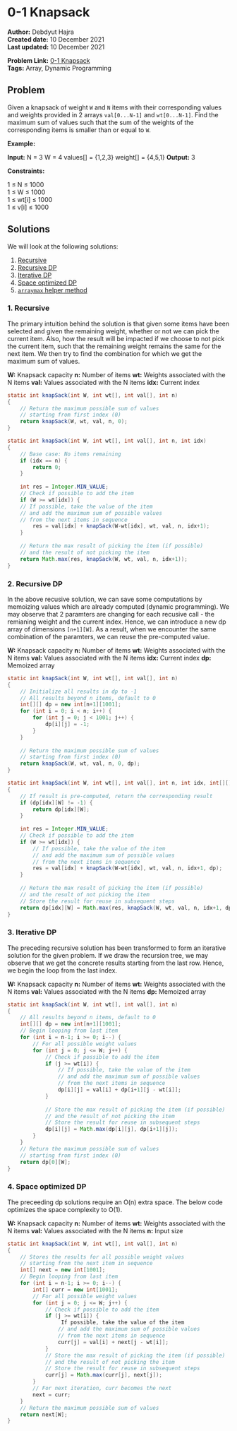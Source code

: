 
# 0-1 Knapsack
**Author:** Debdyut Hajra <br/>
**Created date:** 10 December 2021 <br/>
**Last updated:** 10 December 2021 <br/>

**Problem Link:** [0-1 Knapsack](https://practice.geeksforgeeks.org/problems/0-1-knapsack-problem0945/1#) <br/>
**Tags:** Array, Dynamic Programming

## Problem

Given a knapsack of weight `W` and `N` items with their corresponding values and weights provided in 2 arrays `val[0...N-1]` and `wt[0...N-1]`. Find the maximum sum of values such that the sum of the weights of the corresponding items is smaller than or equal to `W`.

**Example:**

**Input:** 
N = 3
W = 4
values[] = {1,2,3}
weight[] = {4,5,1}
**Output:** 3

**Constraints:**

1 ≤ N ≤ 1000  
1 ≤ W ≤ 1000  
1 ≤ wt[i] ≤ 1000  
1 ≤ v[i] ≤ 1000

## Solutions

We will look at the following solutions:
1. [Recursive]()
2. [Recursive DP]()
3. [Iterative DP]()
4. [Space optimized DP]()
5. [`arraymax` helper method]()

### 1. Recursive
The primary intuition behind the solution is that given some items have been selected and given the remaining weight, whether or not we can pick the current item. Also, how the result will be impacted if we choose to not pick the current item, such that the remaining weight remains the same for the next item. We then try to find the combination for which we get the maximum sum of values.

**W:** Knapsack capacity
**n:** Number of items
**wt:** Weights associated with the N items
**val:** Values associated with the N items
**idx:** Current index

```java
static int knapSack(int W, int wt[], int val[], int n) 
{
    // Return the maximum possible sum of values
    // starting from first index (0)
    return knapSack(W, wt, val, n, 0);
}

static int knapSack(int W, int wt[], int val[], int n, int idx) 
{ 
    // Base case: No items remaining
    if (idx == n) {
        return 0;
    }
    
    int res = Integer.MIN_VALUE;
    // Check if possible to add the item
    if (W >= wt[idx]) {
	// If possible, take the value of the item
	// and add the maximum sum of possible values
	// from the next items in sequence
        res = val[idx] + knapSack(W-wt[idx], wt, val, n, idx+1); 
    }
    
    // Return the max result of picking the item (if possible)
    // and the result of not picking the item
    return Math.max(res, knapSack(W, wt, val, n, idx+1));
}
```
### 2. Recursive DP
In the above recusive solution, we can save some computations by memoizing values which are already computed (dynamic programming). We may observe that 2 paramters are changing for each recusive call - the remianing weight and the current index. Hence, we can introduce a new dp array of dimensions `[n+1][W]`. As a result, when we encounter the same combination of the paramters, we can reuse the pre-computed value. 

**W:** Knapsack capacity
**n:** Number of items
**wt:** Weights associated with the N items
**val:** Values associated with the N items
**idx:** Current index
**dp:** Memoized array
```java
static int knapSack(int W, int wt[], int val[], int n) 
{ 
    // Initialize all results in dp to -1
    // All results beyond n items, default to 0
    int[][] dp = new int[n+1][1001];
    for (int i = 0; i < n; i++) {
        for (int j = 0; j < 1001; j++) {
            dp[i][j] = -1;
        }
    }
    
    // Return the maximum possible sum of values
    // starting from first index (0)
    return knapSack(W, wt, val, n, 0, dp);
}

static int knapSack(int W, int wt[], int val[], int n, int idx, int[][] dp) 
{
    // If result is pre-computed, return the corresponding result
    if (dp[idx][W] != -1) {
        return dp[idx][W];
    }
    
    int res = Integer.MIN_VALUE;
    // Check if possible to add the item
    if (W >= wt[idx]) {
        // If possible, take the value of the item
	    // and add the maximum sum of possible values
	    // from the next items in sequence
        res = val[idx] + knapSack(W-wt[idx], wt, val, n, idx+1, dp); 
    }
    
    // Return the max result of picking the item (if possible)
    // and the result of not picking the item
    // Store the result for reuse in subsequent steps
    return dp[idx][W] = Math.max(res, knapSack(W, wt, val, n, idx+1, dp));
}
```
### 3. Iterative DP
The preceding recursive solution has been transformed to form an iterative solution for the given problem. If we draw the recursion tree, we may observe that we get the concrete results starting from the last row. Hence, we begin the loop from the last index. 

**W:** Knapsack capacity
**n:** Number of items
**wt:** Weights associated with the N items
**val:** Values associated with the N items
**dp:** Memoized array

```java
static int knapSack(int W, int wt[], int val[], int n) 
{ 
    // All results beyond n items, default to 0
    int[][] dp = new int[n+1][1001];
    // Begin looping from last item
    for (int i = n-1; i >= 0; i--) {
	    // For all possible weight values
        for (int j = 0; j <= W; j++) {
	        // Check if possible to add the item
            if (j >= wt[i]) {
                // If possible, take the value of the item
                // and add the maximum sum of possible values
                // from the next items in sequence
                dp[i][j] = val[i] + dp[i+1][j - wt[i]];
            }
            
            // Store the max result of picking the item (if possible)
            // and the result of not picking the item
            // Store the result for reuse in subsequent steps
            dp[i][j] = Math.max(dp[i][j], dp[i+1][j]);
        }
    }
    // Return the maximum possible sum of values
    // starting from first index (0)
    return dp[0][W];
}
```
### 4. Space optimized DP
The preceeding dp solutions require an O(n) extra space. The below code optimizes the space complexity to O(1).

**W:** Knapsack capacity
**n:** Number of items
**wt:** Weights associated with the N items
**val:** Values associated with the N items
**n:** Input size
```java
static int knapSack(int W, int wt[], int val[], int n) 
{
    // Stores the results for all possible weight values
    // starting from the next item in sequence  
    int[] next = new int[1001];
    // Begin looping from last item
    for (int i = n-1; i >= 0; i--) {
        int[] curr = new int[1001];
        // For all possible weight values
        for (int j = 0; j <= W; j++) {
	        // Check if possible to add the item
            if (j >= wt[i]) {
	             If possible, take the value of the item
                // and add the maximum sum of possible values
                // from the next items in sequence
                curr[j] = val[i] + next[j - wt[i]];
            }
            // Store the max result of picking the item (if possible)
            // and the result of not picking the item
            // Store the result for reuse in subsequent steps
            curr[j] = Math.max(curr[j], next[j]);
        }
        // For next iteration, curr becomes the next
        next = curr;
    }
    // Return the maximum possible sum of values
    return next[W];
}
```